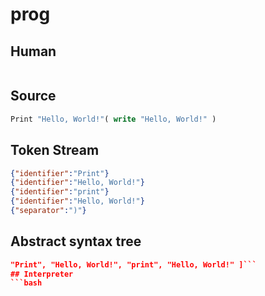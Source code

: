 # prog
## Human
```

```
## Source
```lisp
Print "Hello, World!"( write "Hello, World!" )
```
## Token Stream
```json
{"identifier":"Print"}
{"identifier":"Hello, World!"}
{"identifier":"print"}
{"identifier":"Hello, World!"}
{"separator":")"}
```
## Abstract syntax tree
```json
"Print", "Hello, World!", "print", "Hello, World!" ]```
## Interpreter
```bash
```